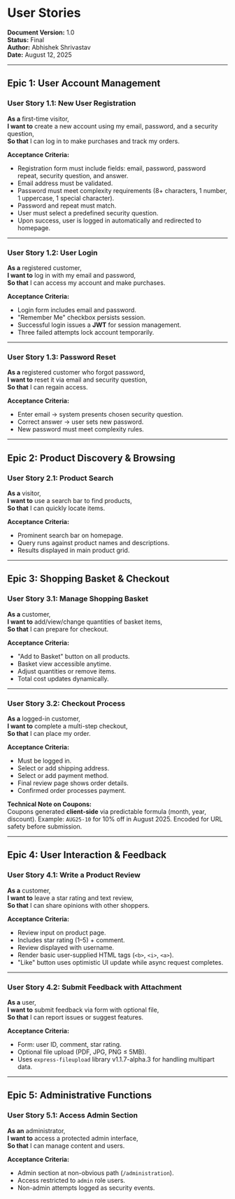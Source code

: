 # User Stories

**Document Version:** 1.0  
**Status:** Final  
**Author:** Abhishek Shrivastav  
**Date:** August 12, 2025  

---

## Epic 1: User Account Management

### User Story 1.1: New User Registration
**As a** first-time visitor,  
**I want to** create a new account using my email, password, and a security question,  
**So that** I can log in to make purchases and track my orders.

**Acceptance Criteria:**
- Registration form must include fields: email, password, password repeat, security question, and answer.
- Email address must be validated.
- Password must meet complexity requirements (8+ characters, 1 number, 1 uppercase, 1 special character).
- Password and repeat must match.
- User must select a predefined security question.
- Upon success, user is logged in automatically and redirected to homepage.

---

### User Story 1.2: User Login
**As a** registered customer,  
**I want to** log in with my email and password,  
**So that** I can access my account and make purchases.

**Acceptance Criteria:**
- Login form includes email and password.
- "Remember Me" checkbox persists session.
- Successful login issues a **JWT** for session management.
- Three failed attempts lock account temporarily.

---

### User Story 1.3: Password Reset
**As a** registered customer who forgot password,  
**I want to** reset it via email and security question,  
**So that** I can regain access.

**Acceptance Criteria:**
- Enter email → system presents chosen security question.
- Correct answer → user sets new password.
- New password must meet complexity rules.

---

## Epic 2: Product Discovery & Browsing

### User Story 2.1: Product Search
**As a** visitor,  
**I want to** use a search bar to find products,  
**So that** I can quickly locate items.

**Acceptance Criteria:**
- Prominent search bar on homepage.
- Query runs against product names and descriptions.
- Results displayed in main product grid.

---

## Epic 3: Shopping Basket & Checkout

### User Story 3.1: Manage Shopping Basket
**As a** customer,  
**I want to** add/view/change quantities of basket items,  
**So that** I can prepare for checkout.

**Acceptance Criteria:**
- "Add to Basket" button on all products.
- Basket view accessible anytime.
- Adjust quantities or remove items.
- Total cost updates dynamically.

---

### User Story 3.2: Checkout Process
**As a** logged-in customer,  
**I want to** complete a multi-step checkout,  
**So that** I can place my order.

**Acceptance Criteria:**
- Must be logged in.
- Select or add shipping address.
- Select or add payment method.
- Final review page shows order details.
- Confirmed order processes payment.

**Technical Note on Coupons:**  
Coupons generated **client-side** via predictable formula (month, year, discount). Example: `AUG25-10` for 10% off in August 2025. Encoded for URL safety before submission.

---

## Epic 4: User Interaction & Feedback

### User Story 4.1: Write a Product Review
**As a** customer,  
**I want to** leave a star rating and text review,  
**So that** I can share opinions with other shoppers.

**Acceptance Criteria:**
- Review input on product page.
- Includes star rating (1–5) + comment.
- Review displayed with username.
- Render basic user-supplied HTML tags (`<b>`, `<i>`, `<a>`).
- "Like" button uses optimistic UI update while async request completes.

---

### User Story 4.2: Submit Feedback with Attachment
**As a** user,  
**I want to** submit feedback via form with optional file,  
**So that** I can report issues or suggest features.

**Acceptance Criteria:**
- Form: user ID, comment, star rating.
- Optional file upload (PDF, JPG, PNG ≤ 5MB).
- Uses `express-fileupload` library v1.1.7-alpha.3 for handling multipart data.

---

## Epic 5: Administrative Functions

### User Story 5.1: Access Admin Section
**As an** administrator,  
**I want to** access a protected admin interface,  
**So that** I can manage content and users.

**Acceptance Criteria:**
- Admin section at non-obvious path (`/administration`).
- Access restricted to `admin` role users.
- Non-admin attempts logged as security events.
